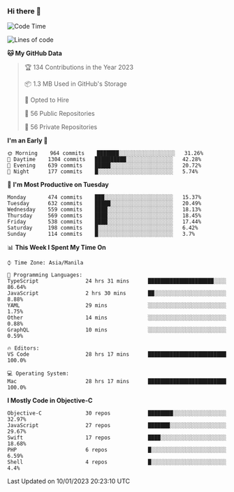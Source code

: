### Hi there 👋

<!--START_SECTION:waka-->
![Code Time](http://img.shields.io/badge/Code%20Time-3%2C531%20hrs%2017%20mins-blue)

![Lines of code](https://img.shields.io/badge/From%20Hello%20World%20I%27ve%20Written-2%20Million%20lines%20of%20code-blue)

**🐱 My GitHub Data** 

> 🏆 134 Contributions in the Year 2023
 > 
> 📦 1.3 MB Used in GitHub's Storage 
 > 
> 💼 Opted to Hire
 > 
> 📜 56 Public Repositories 
 > 
> 🔑 56 Private Repositories  
 > 
**I'm an Early 🐤** 

```text
🌞 Morning    964 commits    ███████░░░░░░░░░░░░░░░░░░   31.26% 
🌆 Daytime    1304 commits   ██████████░░░░░░░░░░░░░░░   42.28% 
🌃 Evening    639 commits    █████░░░░░░░░░░░░░░░░░░░░   20.72% 
🌙 Night      177 commits    █░░░░░░░░░░░░░░░░░░░░░░░░   5.74%

```
📅 **I'm Most Productive on Tuesday** 

```text
Monday       474 commits    ███░░░░░░░░░░░░░░░░░░░░░░   15.37% 
Tuesday      632 commits    █████░░░░░░░░░░░░░░░░░░░░   20.49% 
Wednesday    559 commits    ████░░░░░░░░░░░░░░░░░░░░░   18.13% 
Thursday     569 commits    ████░░░░░░░░░░░░░░░░░░░░░   18.45% 
Friday       538 commits    ████░░░░░░░░░░░░░░░░░░░░░   17.44% 
Saturday     198 commits    █░░░░░░░░░░░░░░░░░░░░░░░░   6.42% 
Sunday       114 commits    █░░░░░░░░░░░░░░░░░░░░░░░░   3.7%

```


📊 **This Week I Spent My Time On** 

```text
⌚︎ Time Zone: Asia/Manila

💬 Programming Languages: 
TypeScript               24 hrs 31 mins      █████████████████████░░░░   86.64% 
JavaScript               2 hrs 30 mins       ██░░░░░░░░░░░░░░░░░░░░░░░   8.88% 
YAML                     29 mins             ░░░░░░░░░░░░░░░░░░░░░░░░░   1.75% 
Other                    14 mins             ░░░░░░░░░░░░░░░░░░░░░░░░░   0.88% 
GraphQL                  10 mins             ░░░░░░░░░░░░░░░░░░░░░░░░░   0.59%

🔥 Editors: 
VS Code                  28 hrs 17 mins      █████████████████████████   100.0%

💻 Operating System: 
Mac                      28 hrs 17 mins      █████████████████████████   100.0%

```

**I Mostly Code in Objective-C** 

```text
Objective-C              30 repos            ████████░░░░░░░░░░░░░░░░░   32.97% 
JavaScript               27 repos            ███████░░░░░░░░░░░░░░░░░░   29.67% 
Swift                    17 repos            ████░░░░░░░░░░░░░░░░░░░░░   18.68% 
PHP                      6 repos             █░░░░░░░░░░░░░░░░░░░░░░░░   6.59% 
Shell                    4 repos             █░░░░░░░░░░░░░░░░░░░░░░░░   4.4%

```



 Last Updated on 10/01/2023 20:23:10 UTC
<!--END_SECTION:waka-->


<!--
**rad182/rad182** is a ✨ _special_ ✨ repository because its `README.md` (this file) appears on your GitHub profile.

Here are some ideas to get you started:

- 🔭 I’m currently working on ...
- 🌱 I’m currently learning ...
- 👯 I’m looking to collaborate on ...
- 🤔 I’m looking for help with ...
- 💬 Ask me about ...
- 📫 How to reach me: ...
- 😄 Pronouns: ...
- ⚡ Fun fact: ...
-->
